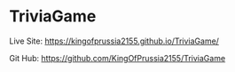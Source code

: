 # TriviaGame

Live Site:  https://kingofprussia2155.github.io/TriviaGame/

Git Hub:  https://github.com/KingOfPrussia2155/TriviaGame